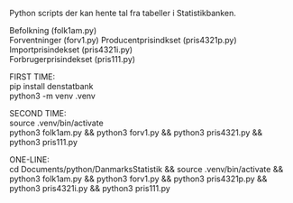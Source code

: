 Python scripts der kan hente tal fra tabeller i Statistikbanken.

Befolkning (folk1am.py)  
Forventninger (forv1.py) 
Producentprisindkset (pris4321p.py)
Importprisindekset (pris4321i.py)  
Forbrugerprisindekset (pris111.py)  

FIRST TIME:  
pip install denstatbank  
python3 -m venv .venv

SECOND TIME:  
source .venv/bin/activate  
python3 folk1am.py && python3 forv1.py && python3 pris4321.py && python3 pris111.py

ONE-LINE:  
cd Documents/python/DanmarksStatistik && source .venv/bin/activate && python3 folk1am.py && python3 forv1.py && python3 pris4321p.py && python3 pris4321i.py && python3 pris111.py  


